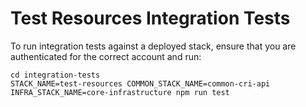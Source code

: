 # Test Resources Integration Tests

To run integration tests against a deployed stack, ensure that you are authenticated for the correct account and run:

```
cd integration-tests
STACK_NAME=test-resources COMMON_STACK_NAME=common-cri-api INFRA_STACK_NAME=core-infrastructure npm run test
```